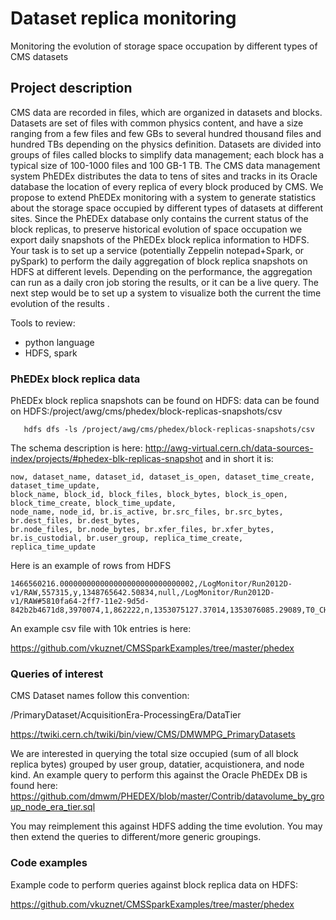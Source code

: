 # Dataset replica monitoring
Monitoring the evolution of storage space occupation by different types of CMS datasets

## Project description
CMS data are recorded in files, which are organized in datasets and blocks.
Datasets are set of files with common physics content, and have a size ranging from 
a few files and few GBs to several hundred thousand files and hundred TBs depending on the 
physics definition. Datasets are divided into groups of files called blocks to simplify data management;
each block has a typical size of 100-1000 files and 100 GB-1 TB.
The CMS data management system PhEDEx distributes the data to tens of sites and tracks in its Oracle database
the location of every replica of every block produced by CMS.
We propose to extend PhEDEx monitoring with a system to generate statistics about the storage space occupied by different types of datasets at different sites.
Since the PhEDEx database only contains the current status of the block replicas, to preserve historical evolution of space occupation we export daily snapshots
of the PhEDEx block replica information to HDFS.
Your task is to set up a service (potentially Zeppelin notepad+Spark, or pySpark) to perform the daily aggregation of block replica snapshots on HDFS at different levels.
Depending on the performance, the aggregation can run as a daily cron job storing the results, or it can be a live query.
The next step would be to set up a system to visualize both the current the time evolution of the results .

Tools to review:
- python language
- HDFS, spark

### PhEDEx block replica data
PhEDEx block replica snapshots can be found on HDFS: data can be found on HDFS:/project/awg/cms/phedex/block-replicas-snapshots/csv
```
   hdfs dfs -ls /project/awg/cms/phedex/block-replicas-snapshots/csv
```
The schema description is here:
http://awg-virtual.cern.ch/data-sources-index/projects/#phedex-blk-replicas-snapshot
and in short it is:

```
now, dataset_name, dataset_id, dataset_is_open, dataset_time_create, dataset_time_update,
block_name, block_id, block_files, block_bytes, block_is_open, block_time_create, block_time_update,
node_name, node_id, br.is_active, br.src_files, br.src_bytes, br.dest_files, br.dest_bytes,
br.node_files, br.node_bytes, br.xfer_files, br.xfer_bytes, br.is_custodial, br.user_group, replica_time_create, replica_time_update
```

Here is an example of rows from HDFS
```
1466560216.000000000000000000000000000002,/LogMonitor/Run2012D-v1/RAW,557315,y,1348765642.50834,null,/LogMonitor/Run2012D-v1/RAW#5810fa64-2ff7-11e2-9d5d-842b2b4671d8,3970074,1,862222,n,1353075127.37014,1353076085.29089,T0_CH_CERN_MSS,2,n,0,0,1,862222,1,862222,0,0,y,18,1353075127,1353336461.59835
```

An example csv file with 10k entries is here:

https://github.com/vkuznet/CMSSparkExamples/tree/master/phedex


### Queries of interest

CMS Dataset names follow this convention:

/PrimaryDataset/AcquisitionEra-ProcessingEra/DataTier

https://twiki.cern.ch/twiki/bin/view/CMS/DMWMPG_PrimaryDatasets

We are interested in querying the total size occupied (sum of all block replica bytes) grouped by user group, datatier, acquistionera, and node kind.
An example query to perform this against the Oracle PhEDEx DB is found here:
https://github.com/dmwm/PHEDEX/blob/master/Contrib/datavolume_by_group_node_era_tier.sql

You may reimplement this against HDFS adding the time evolution.
You may then extend the queries to different/more generic groupings.

### Code examples

Example code to perform queries against block replica data on HDFS:

https://github.com/vkuznet/CMSSparkExamples/tree/master/phedex
